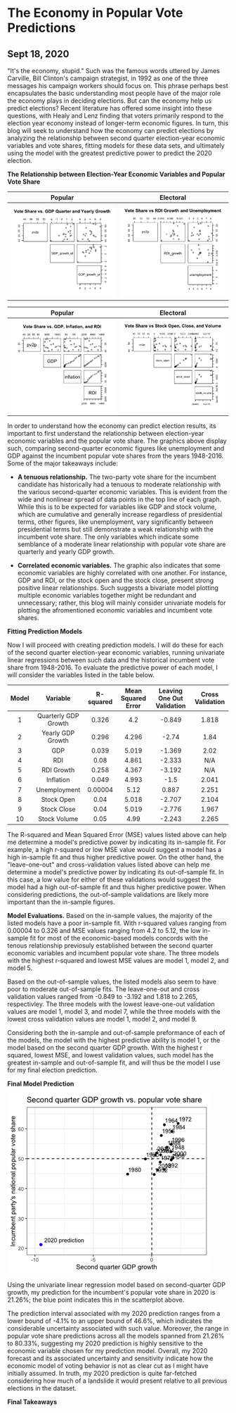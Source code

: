 # The Economy in Popular Vote Predictions
## Sept 18, 2020

"It's the economy, stupid." Such was the famous words uttered by James Carville, Bill Clinton's campaign strategist, in 1992 as one of the three messages his campaign workers should focus on. This phrase perhaps best encapsulates the basic understanding most people have of the major role the economy plays in deciding elections. But can the economy help us predict elections? Recent literature has offered some insight into these questions, with Healy and Lenz finding that voters primarily respond to the election year economy instead of longer-term economic figures. In turn, this blog will seek to understand how the economy can predict elections by analyzing the relationship between second quarter election-year economic variables and vote shares, fitting models for these data sets, and ultimately using the model with the greatest predictive power to predict the 2020 election.


**The Relationship between Election-Year Economic Variables and Popular Vote Share** 

Popular                  |  Electoral
:-------------------------:|:-------------------------:
![](Economy2.png)|![](Economy3.png)

Popular                  |  Electoral
:-------------------------:|:-------------------------:
![](Economy1.png)|![](Economy4.png)


In order to understand how the economy can predict election results, its important to first understand the relationship between election-year economic variables and the popular vote share. The graphics above display such, comparing second-quarter economic figures like unemployment and GDP against the incumbent popular vote shares from the years 1948-2016. Some of the major takeaways include:

* **A tenuous relationship.** The two-party vote share for the incumbent candidate has historically had a tenuous to moderate relationship with the various second-quarter economic variables. This is evident from the wide and nonlinear spread of data points in the top line of each graph. While this is to be expected for variables like GDP and stock volume, which are cumulative and generally increase regardless of presidential terms, other figures, like unemployment, vary significantly between presidential terms but still demonstrate a weak relationship with the incumbent vote share. The only variables which indicate some semblance of a moderate linear relationship with popular vote share are quarterly and yearly GDP growth.

* **Correlated economic variables.** The graphic also indicates that some economic variables are highly correlated with one another. For instance, GDP and RDI, or the stock open and the stock close, present strong positive linear relationships. Such suggests a bivariate model plotting multiple economic variables together might be redundant and unnecessary; rather, this blog will mainly consider univariate models for plotting the afromentioned economic variables and incumbent vote shares.

**Fitting Prediction Models** 

Now I will proceed with creating prediction models. I will do these for each of the second quarter election-year economic variables, running univariate linear regressions between such data and the historical incumbent vote share from 1948-2016. To evaluate the predictive power of each model, I will consider the variables listed in the table below. 

|  Model | Variable  | R-squared  | Mean Squared Error  | Leaving One Out Validation  | Cross Validation |
|:-:|:-:|:-:|:-:|:-:|:-:|
| 1 | Quarterly GDP Growth  | 0.326   | 4.2  | -0.849  | 1.818  |
| 2 | Yearly GDP Growth  | 0.296  | 4.296  | -2.74  | 1.84  |
| 3  | GDP  | 0.039  | 5.019  | -1.369   | 2.02  |
| 4 | RDI  | 0.08  | 4.861  | -2.333  | N/A  |
| 5  | RDI Growth  | 0.258  | 4.367  | -3.192   | N/A  |
| 6 | Inflation  | 0.049  | 4.993  | -1.5  | 2.041  | 
| 7 | Unemployment  | 0.00004  | 5.12  | 0.887  | 2.251  |
| 8 | Stock Open  | 0.04  | 5.018   | -2.707  | 2.104  |
| 9  | Stock Close  | 0.04   | 5.019  | -2.776  | 1.967   |
| 10  | Stock Volume  | 0.05  | 4.99  | -2.243  | 2.265  |

The R-squared and Mean Squared Error (MSE) values listed above can help me determine a model's predictive power by indicating its in-sample fit. For example, a high r-squared or low MSE value would suggest a model has a high in-sample fit and thus higher predictive power. On the other hand, the "leave-one-out" and cross-validation values listed above can help me determine a model's predictive power by indicating its out-of-sample fit. In this case, a low value for either of these validations would suggest the model had a high out-of-sample fit and thus higher predictive power. When considering predictions, the out-of-sample validations are likely more important than the in-sample figures.

**Model Evaluations.** Based on the in-sample values, the majority of the listed models have a poor in-sample fit. With r-squared values ranging from 0.00004 to 0.326 and MSE values ranging from 4.2 to 5.12, the low in-sample fit for most of the economic-based models concords with the tenous relationship previosuly established between the second quarter economic variables and incumbent popular vote share. The three models with the highest r-squared and lowest MSE values are model 1, model 2, and model 5. 

Based on the out-of-sample values, the listed models also seem to have poor to moderate out-of-sample fits. The leave-one-out and cross validation values ranged from -0.849 to -3.192 and 1.818 to 2.265, respectivley. The three models with the lowest leave-one-out validation values are model 1, model 3, and model 7, while the three models with the lowest cross validation values are model 1, model 2, and model 9. 

Considering both the in-sample and out-of-sample preformance of each of the models, the model with the highest predictive ability is model 1, or the model based on the second quarter GDP growth. With the highest r squared, lowest MSE, and lowest validation values, such model has the greatest in-sample and out-of-sample fit, and will thus be the model I use for my final election prediction.  

**Final Model Prediction** 

![](Economy5.png)

Using the univariate linear regression model based on second-quarter GDP growth, my prediction for the incumbent's popular vote share in 2020 is 21.26%; the blue point indicates this in the scatterplot above.

The prediction interval associated with my 2020 prediction ranges from a lower bound of -4.1% to an upper bound of 46.6%, which indicates the considerable uncertainty associated with such value. Moreover, the range in popular vote share predictions across all the models spanned from 21.26% to 80.33%, suggesting my 2020 prediction is highly sensitive to the economic variable chosen for my prediction model. Overall, my 2020 forecast and its associated uncertainty and sensitivity indicate how the economic model of voting behavior is not as clear cut as I might have initially assumed. In truth, my 2020 prediction is quite far-fetched considering how much of a landslide it would present relative to all previous elections in the dataset.

**Final Takeaways** 


